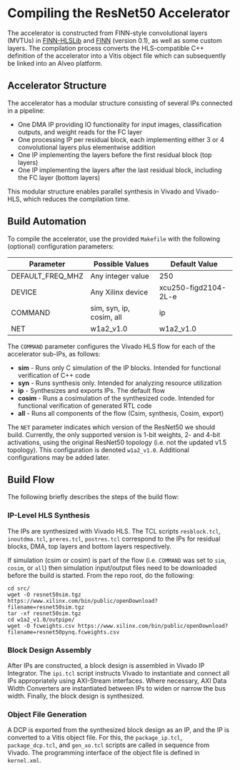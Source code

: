 # Compiling the ResNet50 Accelerator

The accelerator is constructed from FINN-style convolutional layers (MVTUs) in [FINN-HLSLib](https://github.com/Xilinx/finn-hlslib) and [FINN](https://github.com/Xilinx/finn) (version 0.1), as well as some custom layers.
The compilation process converts the HLS-compatible C++ definition of the accelerator into a Vitis object file which can subsequently be linked into an Alveo platform.

## Accelerator Structure

The accelerator has a modular structure consisting of several IPs connected in a pipeline:
* One DMA IP providing IO functionality for input images, classification outputs, and weight reads for the FC layer
* One processing IP per residual block, each implementing either 3 or 4 convolutional layers plus elementwise addition
* One IP implementing the layers before the first residual block (top layers)
* One IP implementing the layers after the last residual block, including the FC layer (bottom layers)

This modular structure enables parallel synthesis in Vivado and Vivado-HLS, which reduces the compilation time.

## Build Automation

To compile the accelerator, use the provided `Makefile` with the following (optional) configuration parameters:

Parameter         | Possible Values          | Default Value
----------------- | -----------------        | -----------------
DEFAULT_FREQ_MHZ  | Any integer value        | 250
DEVICE            | Any Xilinx device        | xcu250-figd2104-2L-e
COMMAND           | sim, syn, ip, cosim, all | ip
NET               | w1a2_v1.0                | w1a2_v1.0

The `COMMAND` parameter configures the Vivado HLS flow for each of the accelerator sub-IPs, as follows:
* **sim** - Runs only C simulation of the IP blocks. Intended for functional verification of C++ code
* **syn** - Runs synthesis only. Intended for analyzing resource utilization
* **ip** - Synthesizes and exports IPs. The default flow
* **cosim** - Runs a cosimulation of the synthesized code. Intended for functional verification of generated RTL code
* **all** - Runs all components of the flow (Csim, synthesis, Cosim, export)

The `NET` parameter indicates which version of the ResNet50 we should build.
Currently, the only supported version is 1-bit weights, 2- and 4-bit activations, using the original ResNet50 topology (i.e. not the updated v1.5 topology).
This configuration is denoted `w1a2_v1.0`. Additional configurations may be added later.

## Build Flow

The following briefly describes the steps of the build flow:

### IP-Level HLS Synthesis

The IPs are synthesized with Vivado HLS.
The TCL scripts `resblock.tcl`, `inoutdma.tcl`, `preres.tcl`, `postres.tcl` correspond to the IPs for residual blocks, DMA, top layers and bottom layers respectively.

If simulation (csim or cosim) is part of the flow (i.e. `COMMAND` was set to `sim`, `cosim`, or `all`) then simulation input/output files need to be downloaded before the build is started. From the repo root, do the following:

```
cd src/
wget -O resnet50sim.tgz https://www.xilinx.com/bin/public/openDownload?filename=resnet50sim.tgz
tar -xf resnet50sim.tgz
cd w1a2_v1.0/outpipe/
wget -O fcweights.csv https://www.xilinx.com/bin/public/openDownload?filename=resnet50pynq.fcweights.csv
```

### Block Design Assembly

After IPs are constructed, a block design is assembled in Vivado IP Integrator.
The `ipi.tcl` script instructs Vivado to instantiate and connect all IPs appropriately using AXI-Stream interfaces.
Where necessary, AXI Data Width Converters are instantiated between IPs to widen or narrow the bus width.
Finally, the block design is synthesized.

### Object File Generation

A DCP is exported from the synthesized block design as an IP, and the IP is converted to a Vitis object file.
For this, the `package_ip.tcl`, `package_dcp.tcl`, and `gen_xo.tcl` scripts are called in sequence from Vivado.
The programming interface of the object file is defined in `kernel.xml`.
